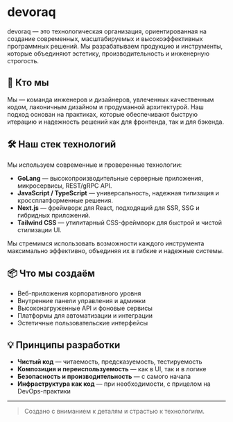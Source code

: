 # devoraq

devoraq — это технологическая организация, ориентированная на создание современных, масштабируемых и высокоэффективных программных решений. Мы разрабатываем продукцию и инструменты, которые объединяют эстетику, производительность и инженерную строгость.

## 🚀 Кто мы

Мы — команда инженеров и дизайнеров, увлеченных качественным кодом, лаконичным дизайном и продуманной архитектурой. Наш подход основан на практиках, которые обеспечивают быструю итерацию и надежность решений как для фронтенда, так и для бэкенда.

## 🛠️ Наш стек технологий

Мы используем современные и проверенные технологии:

- **GoLang** — высокопроизводительные серверные приложения, микросервисы, REST/gRPC API.
- **JavaScript / TypeScript** — универсальность, надежная типизация и кроссплатформенные решения.
- **Next.js** — фреймворк для React, подходящий для SSR, SSG и гибридных приложений.
- **Tailwind CSS** — утилитарный CSS-фреймворк для быстрой и чистой стилизации UI.
  
Мы стремимся использовать возможности каждого инструмента максимально эффективно, объединяя их в гибкие и надежные системы.

## 📦 Что мы создаём

- Веб-приложения корпоративного уровня
- Внутренние панели управления и админки
- Высоконагруженные API и фоновые сервисы
- Платформы для автоматизации и интеграции
- Эстетичные пользовательские интерфейсы

## 💡 Принципы разработки

- **Чистый код** — читаемость, предсказуемость, тестируемость
- **Композиция и переиспользуемость** — как в UI, так и в логике
- **Безопасность и производительность** — с самого начала
- **Инфраструктура как код** — при необходимости, с прицелом на DevOps-практики

---

> Создано с вниманием к деталям и страстью к технологиям.
